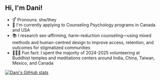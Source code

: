 ## Hi, I'm Dani!
- ⚥ Pronouns: she/they
- 🌱 I'm currently applying to Counseling Psychology programs in Canada and USA
- 📚 I research sex-affirming, harm-reduction counseling—using mixed methods and human-centred design to improve access, retention, and outcomes for stigmatized communities
- 🧘🏻‍♀️ Fun fact: I spent the majority of 2024-2025 volunteering at Buddhist temples and meditations centers around India, China, Taiwan, Mexico, and Canada

[![Dani's GitHub stats](https://github-readme-stats.vercel.app/api?username=dannephew)](https://github.com/anuraghazra/github-readme-stats)
